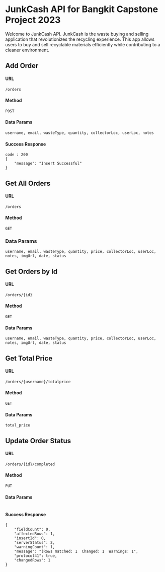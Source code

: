 # JunkCash API for Bangkit Capstone Project 2023

Welcome to JunkCash API. JunkCash is the waste buying and selling application that revolutionizes the recycling experience. This app allows users to buy and sell recyclable materials efficiently while contributing to a cleaner environment.

## Add Order
#### URL
```URL
/orders
```
#### Method
```
POST
```
#### Data Params
```
username, email, wasteType, quantity, collectorLoc, userLoc, notes
```

#### Success Response
```
code : 200
{
    "message": "Insert Successful"
}
```
## Get All Orders
#### URL
```
/orders
```

#### Method
```
GET
```

### Data Params
```
username, email, wasteType, quantity, price, collectorLoc, userLoc, notes, imgUrl, date, status
```

## Get Orders by Id
#### URL
```
/orders/{id}
```

#### Method
```
GET
```

#### Data Params
```
username, email, wasteType, quantity, price, collectorLoc, userLoc, notes, imgUrl, date, status
```


## Get Total Price
#### URL
```
/orders/{username}/totalprice
```

#### Method
```
GET
```

#### Data Params
```
total_price
```

## Update Order Status
#### URL
```
/orders/{id}/completed
```

#### Method
```
PUT
```

#### Data Params
```

```

#### Success Response
```
{
    "fieldCount": 0,
    "affectedRows": 1,
    "insertId": 0,
    "serverStatus": 2,
    "warningCount": 1,
    "message": "(Rows matched: 1  Changed: 1  Warnings: 1",
    "protocol41": true,
    "changedRows": 1
}
```
